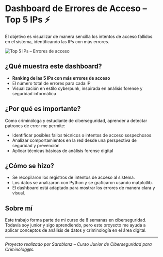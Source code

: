 # Dashboard de Errores de Acceso – Top 5 IPs ⚡

El objetivo es visualizar de manera sencilla los intentos de acceso fallidos en el sistema, identificando las IPs con más errores.

![Top 5 IPs – Errores de acceso](./top5_ips_errores.png)

## ¿Qué muestra este dashboard?

- **Ranking de las 5 IPs con más errores de acceso**
- El número total de errores para cada IP
- Visualización en estilo cyberpunk, inspirada en análisis forense y seguridad informática

## ¿Por qué es importante?

Como criminóloga y estudiante de ciberseguridad, aprender a detectar patrones de error me permite:
- Identificar posibles fallos técnicos o intentos de acceso sospechosos
- Analizar comportamientos en la red desde una perspectiva de seguridad y prevención
- Aplicar técnicas básicas de análisis forense digital

## ¿Cómo se hizo?

- Se recopilaron los registros de intentos de acceso al sistema.
- Los datos se analizaron con Python y se graficaron usando matplotlib.
- El dashboard está adaptado para mostrar los errores de manera clara y visual.

## Sobre mí

Este trabajo forma parte de mi curso de 8 semanas en ciberseguridad. Todavía soy junior y sigo aprendiendo, pero este proyecto me ayuda a aplicar conceptos de análisis de datos y criminología en el área digital.

---


*Proyecto realizado por Sarablanz – Curso Junior de Ciberseguridad para Criminólog@s.*
